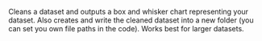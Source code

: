 Cleans a dataset and outputs a box and whisker chart representing your dataset.
Also creates and write the cleaned dataset into a new folder (you can set you own file paths in the code).
Works best for larger datasets.
